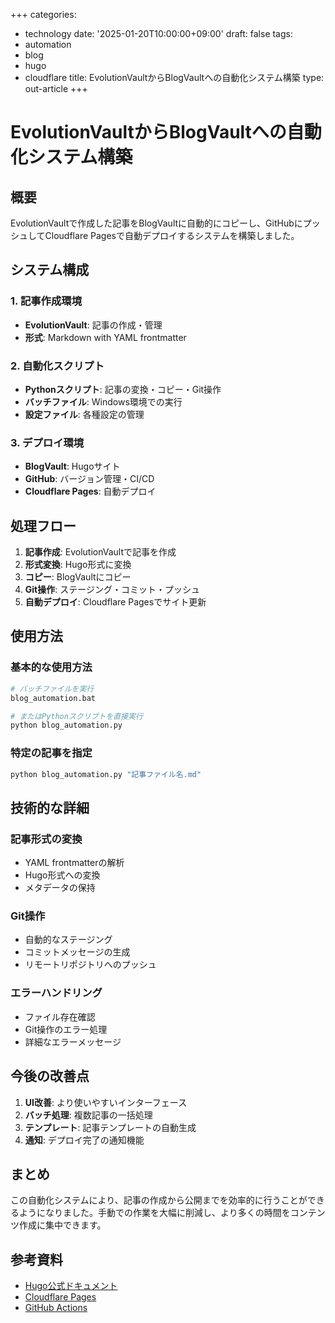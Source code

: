 +++
categories:
- technology
date: '2025-01-20T10:00:00+09:00'
draft: false
tags:
- automation
- blog
- hugo
- cloudflare
title: EvolutionVaultからBlogVaultへの自動化システム構築
type: out-article
+++

# EvolutionVaultからBlogVaultへの自動化システム構築

## 概要

EvolutionVaultで作成した記事をBlogVaultに自動的にコピーし、GitHubにプッシュしてCloudflare Pagesで自動デプロイするシステムを構築しました。

## システム構成

### 1. 記事作成環境
- **EvolutionVault**: 記事の作成・管理
- **形式**: Markdown with YAML frontmatter

### 2. 自動化スクリプト
- **Pythonスクリプト**: 記事の変換・コピー・Git操作
- **バッチファイル**: Windows環境での実行
- **設定ファイル**: 各種設定の管理

### 3. デプロイ環境
- **BlogVault**: Hugoサイト
- **GitHub**: バージョン管理・CI/CD
- **Cloudflare Pages**: 自動デプロイ

## 処理フロー

1. **記事作成**: EvolutionVaultで記事を作成
2. **形式変換**: Hugo形式に変換
3. **コピー**: BlogVaultにコピー
4. **Git操作**: ステージング・コミット・プッシュ
5. **自動デプロイ**: Cloudflare Pagesでサイト更新

## 使用方法

### 基本的な使用方法
```bash
# バッチファイルを実行
blog_automation.bat

# またはPythonスクリプトを直接実行
python blog_automation.py
```

### 特定の記事を指定
```bash
python blog_automation.py "記事ファイル名.md"
```

## 技術的な詳細

### 記事形式の変換
- YAML frontmatterの解析
- Hugo形式への変換
- メタデータの保持

### Git操作
- 自動的なステージング
- コミットメッセージの生成
- リモートリポジトリへのプッシュ

### エラーハンドリング
- ファイル存在確認
- Git操作のエラー処理
- 詳細なエラーメッセージ

## 今後の改善点

1. **UI改善**: より使いやすいインターフェース
2. **バッチ処理**: 複数記事の一括処理
3. **テンプレート**: 記事テンプレートの自動生成
4. **通知**: デプロイ完了の通知機能

## まとめ

この自動化システムにより、記事の作成から公開までを効率的に行うことができるようになりました。手動での作業を大幅に削減し、より多くの時間をコンテンツ作成に集中できます。

## 参考資料

- [Hugo公式ドキュメント](https://gohugo.io/)
- [Cloudflare Pages](https://pages.cloudflare.com/)
- [GitHub Actions](https://github.com/features/actions)